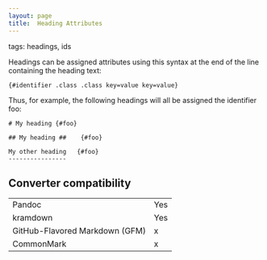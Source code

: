 ```yaml
---
layout: page
title:  Heading Attributes
---
```


tags: headings, ids

Headings can be assigned attributes using this syntax 
at the end of the line containing the heading text:

```
{#identifier .class .class key=value key=value}
```

Thus, for example, the following headings will all be assigned the identifier foo:

```
# My heading {#foo}

## My heading ##    {#foo}

My other heading   {#foo}
----------------
```

## Converter compatibility

<table id="compat">
  <tr><td>Pandoc</td><td>Yes</td></tr>
  <tr><td>kramdown</td><td>Yes</td></tr>
  <tr><td>GitHub-Flavored Markdown (GFM)</td><td>x</td></tr>
  <tr><td>CommonMark</td><td>x</td></tr>
</table>


